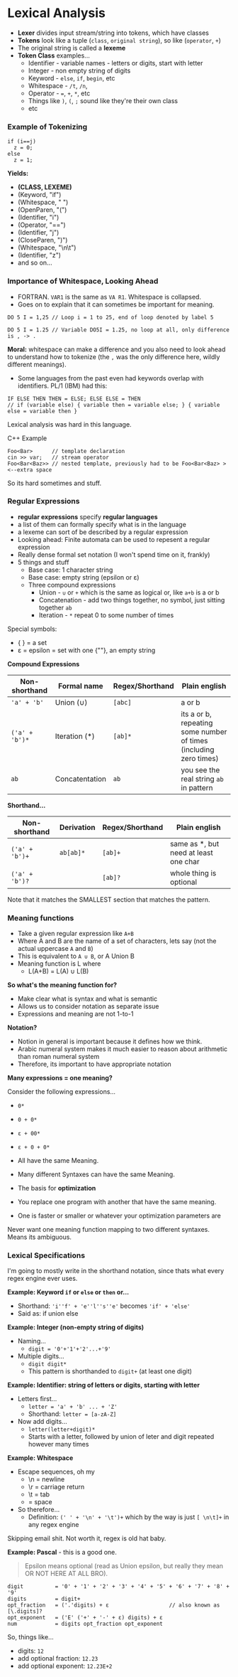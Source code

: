 # Lexical Analysis

* **Lexer** divides input stream/string into tokens, which have classes
* **Tokens** look like a tuple (`class`, `original string`), so like (`operator`, `+`)
* The original string is called a **lexeme**
* **Token Class** examples...
  * Identifier - variable names - letters or digits, start with letter
  * Integer - non empty string of digits
  * Keyword - `else`, `if`, `begin`, etc
  * Whitespace - `/t`, `/n`, ` `
  * Operator - `=`, `+`, `*`, etc
  * Things like `)`, `(`, `;` sound like they're their own class
  * etc

### Example of Tokenizing
```
if (i==j)
  z = 0;
else
  z = 1;
```

**Yields:**
* **(CLASS, LEXEME)**
* (Keyword, "if")
* (Whitespace, " ")
* (OpenParen, "(")
* (Identifier, "i")
* (Operator, "==")
* (Identifier, "j")
* (CloseParen, ")")
* (Whitespace, "\n\t")
* (Identifier, "z")
* and so on...

### Importance of Whitespace, Looking Ahead
* FORTRAN. `VAR1` is the same as `VA R1`. Whitespace is collapsed.
* Goes on to explain that it can sometimes be important for meaning.

```
DO 5 I = 1,25 // Loop i = 1 to 25, end of loop denoted by label 5
```
```
DO 5 I = 1.25 // Variable DO5I = 1.25, no loop at all, only difference is , -> .
```
**Moral:** whitespace can make a difference and you also need to look ahead to understand how to tokenize (the `,` was the only difference here, wildly different meanings).

* Some languages from the past even had keywords overlap with identifiers. PL/1 (IBM) had this:
```
IF ELSE THEN THEN = ELSE; ELSE ELSE = THEN 
// if (variable else) { variable then = variable else; } { variable else = variable then }
```
Lexical analysis was hard in this language.

C++ Example

```
Foo<Bar>      // template declaration
cin >> var;   // stream operator
Foo<Bar<Baz>> // nested template, previously had to be Foo<Bar<Baz> > <--extra space
```
So its hard sometimes and stuff.

### Regular Expressions

* **regular expressions** specify **regular languages**
* a list of them can formally specify what is in the language
* a lexeme can sort of be described by a regular expression
* Looking ahead: Finite automata can be used to repesent a regular expression
* Really dense formal set notation (I won't spend time on it, frankly)
* 5 things and stuff
  * Base case: 1 character string
  * Base case: empty string (epsilon or ε)
  * Three compound expressions
    * Union - `∪` or `+` which is the same as logical or, like `a+b` is a or b
    * Concatenation - add two things together, no symbol, just sitting together `ab`
    * Iteration - `*` repeat 0 to some number of times

Special symbols:
* { } = a set
* ε = epsilon = set with one {""}, an empty string

**Compound Expressions**

| Non-shorthand | Formal name | Regex/Shorthand | Plain english |
| -- | -- | -- | -- |
| `'a' + 'b'` | Union (∪) | `[abc]` | a or b |
| `('a' + 'b')*` | Iteration (*) | `[ab]*` | its a or b, repeating some number of times (including zero times) |
| `ab` | Concatentation | `ab` | you see the real string `ab` in pattern |

**Shorthand...**

| Non-shorthand | Derivation | Regex/Shorthand | Plain english |
|--|--|--|--|
| `('a' + 'b')+` | `ab[ab]*` | `[ab]+` | same as *, but need at least one char |
| `('a' + 'b')?` |  | `[ab]?` | whole thing is optional |

Note that it matches the SMALLEST section that matches the pattern.

### Meaning functions

* Take a given regular expression like `A+B`
* Where A and B are the name of a set of characters, lets say (not the actual uppercase `A` and `B`)
* This is equivalent to `A ∪ B`, or A Union B
* Meaning function is L where
  * L(A+B) = L(A) ∪ L(B)

**So what's the meaning function for?**
* Make clear what is syntax and what is semantic
* Allows us to consider notation as separate issue
* Expressions and meaning are not 1-to-1

**Notation?**
* Notion in general is important because it defines how we think.
* Arabic numeral system makes it much easier to reason about arithmetic than roman numeral system
* Therefore, its important to have appropriate notation

**Many expressions = one meaning?**

Consider the following expressions...
* `0*`
* `0 + 0*`
* `ε + 00*`
* `ε + 0 + 0*`


* All have the same Meaning.
* Many different Syntaxes can have the same Meaning. 
* The basis for **optimization**
* You replace one program with another that have the same meaning. 
* One is faster or smaller or whatever your optimization parameters are

Never want one meaning function mapping to two different syntaxes. Means its ambiguous.

### Lexical Specifications

I'm going to mostly write in the shorthand notation, since thats what every regex engine ever uses.

**Example: Keyword `if` or `else` or `then` or...**
* Shorthand: `'i''f' + 'e''l''s''e'` becomes `'if' + 'else'`
* Said as: if union else

**Example: Integer (non-empty string of digits)**
* Naming...
  * `digit = '0'+'1'+'2'...+'9'`
* Multiple digits...
  * `digit digit*`
  * This pattern is shorthanded to `digit+` (at least one digit)

**Example: Identifier: string of letters or digits, starting with letter**
* Letters first...
  * `letter = 'a' + 'b' ... + 'Z'`
  * Shorthand: `letter = [a-zA-Z]`
* Now add digits...
  * `letter(letter+digit)*`
  * Starts with a letter, followed by union of leter and digit repeated however many times

**Example: Whitespace**

* Escape sequences, oh my
  * \n = newline
  * \r = carriage return
  * \t = tab
  *    = space
* So therefore...
  * Definition: `(' ' + '\n' + '\t')+` which by the way is just `[ \n\t]+` in any regex engine

Skipping email shit. Not worth it, regex is old hat baby.

**Example: Pascal** - this is a good one. 


> Epsilon means optional (read as Union epsilon, but really they mean OR NOT HERE AT ALL BRO).

```
digit          = '0' + '1' + '2' + '3' + '4' + '5' + '6' + '7' + '8' + '9'
digits         = digit+
opt_fraction   = ('.'digits) + ε                   // also known as [\.digits]?
opt_exponent   = ('E' ('+' + '-' + ε) digits) + ε
num            = digits opt_fraction opt_exponent
```

So, things like...
* digits: `12`
* add optional fraction: `12.23` 
* add optional exponent: `12.23E+2`